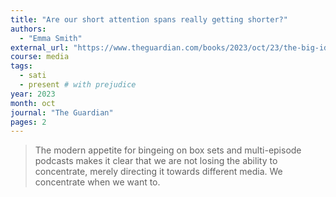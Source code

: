 ```yaml
---
title: "Are our short attention spans really getting shorter?"
authors:
  - "Emma Smith"
external_url: "https://www.theguardian.com/books/2023/oct/23/the-big-idea-are-our-short-attention-spans-really-getting-shorter"
course: media
tags:
  - sati
  - present # with prejudice
year: 2023
month: oct
journal: "The Guardian"
pages: 2
---
```


> The modern appetite for bingeing on box sets and multi-episode podcasts makes it clear that we are not losing the ability to concentrate, merely directing it towards different media.
We concentrate when we want to.
